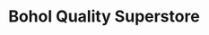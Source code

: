 ---
title: "Bohol Quality Superstore"
url: /tagbilaran-city/bohol-quality-superstore/
shop: Einkaufszentrum
---